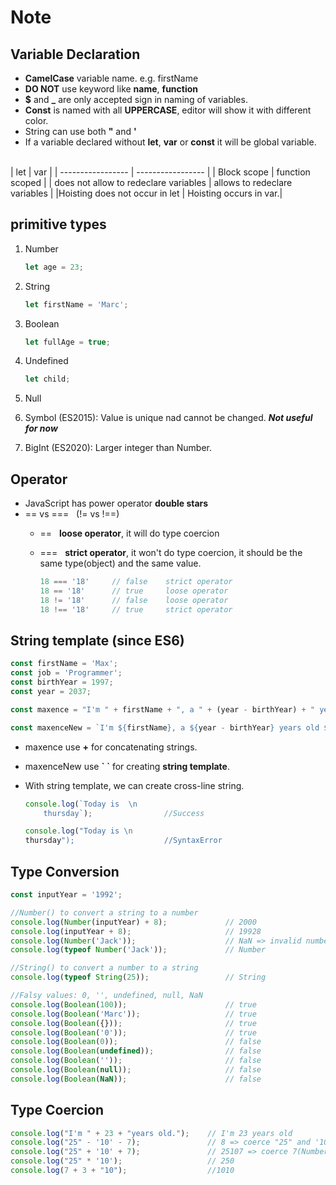 # Note

## Variable Declaration

- **CamelCase** variable name. e.g. firstName
- **DO NOT** use keyword like **name**, **function**
- **$** and **_** are only accepted sign in naming of variables.
- **Const** is named with all **UPPERCASE**, editor will show it with different color.
- String can use both **"** and **'**
- If a variable declared without **let**, **var** or **const** it will be global variable.
<br>
    |       let         |       var         |
    | ----------------- | ----------------- |
    | Block scope       | function scoped   |
    | does not allow to redeclare variables     | allows to redeclare variables      |
    |Hoisting does not occur in let |   Hoisting occurs in var.|

## primitive types
  
1. Number

    ```javascript
    let age = 23;
    ```

2. String

    ```javascript
   let firstName = 'Marc';
    ```

3. Boolean

    ```javascript
    let fullAge = true;
    ```

4. Undefined

    ```javascript
    let child;
    ```

5. Null
6. Symbol (ES2015): Value is unique nad cannot be changed. **_Not useful for now_**
7. BigInt (ES2020): Larger integer than Number.

## Operator

- JavaScript has power operator **double stars**
- == vs === &nbsp; (!= vs !==)
  - == &nbsp; **loose operator**, it will do type coercion
  - === &nbsp; **strict operator**, it won't do type coercion, it should be the same type(object) and the same value.
  
    ```Javascript
    18 === '18'     // false    strict operator
    18 == '18'      // true     loose operator
    18 != '18'      // false    loose operator
    18 !== '18'     // true     strict operator
    ```

## String template (since ES6)
  
```Javascript
const firstName = 'Max';
const job = 'Programmer';
const birthYear = 1997;
const year = 2037;

const maxence = "I'm " + firstName + ", a " + (year - birthYear) + " years old " + job + "!";

const maxenceNew = `I'm ${firstName}, a ${year - birthYear} years old ${job}!`;
```
  
- maxence use **+** for concatenating strings.
- maxenceNew use **\` \`** for creating **string template**.
- With string template, we can create cross-line string.
  
    ```Javascript
    console.log(`Today is  \n
        thursday`);                //Success

    console.log("Today is \n
    thursday");                    //SyntaxError
    ```

## Type Conversion
  
```Javascript
const inputYear = '1992';

//Number() to convert a string to a number
console.log(Number(inputYear) + 8);             // 2000
console.log(inputYear + 8);                     // 19928
console.log(Number('Jack'));                    // NaN => invalid number
console.log(typeof Number('Jack'));             // Number 

//String() to convert a number to a string
console.log(typeof String(25));                 // String

//Falsy values: 0, '', undefined, null, NaN
console.log(Boolean(100));                      // true
console.log(Boolean('Marc'));                   // true
console.log(Boolean({}));                       // true
console.log(Boolean('0'));                      // true
console.log(Boolean(0));                        // false
console.log(Boolean(undefined));                // false
console.log(Boolean(''));                       // false
console.log(Boolean(null));                     // false
console.log(Boolean(NaN));                      // false
```

## Type Coercion

```Javascript
console.log("I'm " + 23 + "years old.");    // I'm 23 years old 
console.log("25" - '10' - 7);               // 8 => coerce "25" and '10'(String) to Number
console.log("25" + '10' + 7);               // 25107 => coerce 7(Number) to String
console.log("25" * '10');                   // 250
console.log(7 + 3 + "10");                  //1010
```
